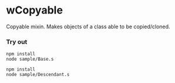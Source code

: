 # wCopyable

Copyable mixin. Makes objects of a class able to be copied/cloned.

### Try out
```
npm install
node sample/Base.s
```
```
npm install
node sample/Descendant.s
```

